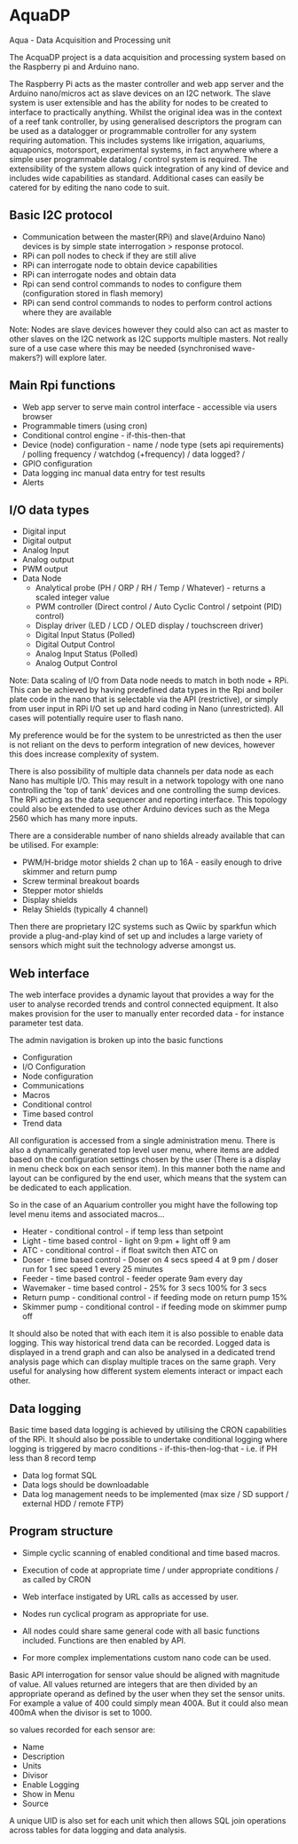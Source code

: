 # AquaDP
Aqua - Data Acquisition and Processing unit

The AcquaDP project is a data acquisition and processing system based on the Raspberry pi and Arduino nano.

The Raspberry Pi acts as the master controller and web app server and the Arduino nano/micros act as slave devices on an I2C network. The slave system is user extensible and has the ability for nodes to be created to interface to practically anything. Whilst the original idea was in the context of a reef tank controller, by using generalised descriptors the program can be used as a datalogger or programmable controller for any system requiring automation. This includes systems like irrigation, aquariums, aquaponics, motorsport, experimental systems, in fact anywhere where a simple user programmable datalog / control system is required. The extensibility of the system allows quick integration of any kind of device and includes wide capabilities as standard. Additional cases can easily be catered for by editing the nano code to suit.


## Basic I2C protocol

- Communication between the master(RPi) and slave(Arduino Nano) devices is by simple state interrogation > response protocol. 
- RPi can poll nodes to check if they are still alive
- RPi can interrogate node to obtain device capabilities
- RPi can interrogate nodes and obtain data
- Rpi can send control commands to nodes to configure them (configuration stored in flash memory)
- RPi can send control commands to nodes to perform control actions where they are available

Note: Nodes are slave devices however they could also can act as master to other slaves on the I2C network as I2C supports multiple masters. Not really sure of a use case where this may be needed (synchronised wave-makers?) will explore later.


## Main Rpi functions
- Web app server to serve main control interface - accessible via users browser
- Programmable timers (using cron)
- Conditional control engine - if-this-then-that
- Device (node) configuration - name / node type (sets api requirements) / polling frequency / watchdog (+frequency) / data logged? / 
- GPIO configuration
- Data logging inc manual data entry for test results
- Alerts


## I/O data types
- Digital input
- Digital output
- Analog Input
- Analog output
- PWM output
- Data Node
  - Analytical probe (PH / ORP / RH / Temp / Whatever) - returns a scaled integer value
  - PWM controller (Direct control / Auto Cyclic Control / setpoint (PID) control)
  - Display driver (LED / LCD / OLED display / touchscreen driver)
  - Digital Input Status (Polled)
  - Digital Output Control
  - Analog Input Status (Polled)
  - Analog Output Control

Note: Data scaling of I/O from Data node needs to match in both node + RPi. This can be achieved by having predefined data types in the Rpi and boiler plate code in the nano that is selectable via the API (restrictive), or simply from user input in RPi I/O set up and hard coding in Nano (unrestricted). All cases will potentially require user to flash nano.

My preference would be for the system to be unrestricted as then the user is not reliant on the devs to perform integration of new devices, however this does increase complexity of system.

There is also possibility of multiple data channels per data node as each Nano has multiple I/O. This may result in a network topology with one nano controlling the 'top of tank' devices and one controlling the sump devices. The RPi acting as the data sequencer and reporting interface. This topology could also be extended to use other Arduino devices such as the Mega 2560 which has many more inputs.

There are a considerable number of nano shields already available that can be utilised. For example:
- PWM/H-bridge motor shields 2 chan up to 16A - easily enough to drive skimmer and return pump
- Screw terminal breakout boards
- Stepper motor shields
- Display shields
- Relay Shields (typically 4 channel)

Then there are proprietary I2C systems such as Qwiic by sparkfun which provide a plug-and-play kind of set up and includes a large variety of sensors which might suit the technology adverse amongst us.


## Web interface

The web interface provides a dynamic layout that provides a way for the user to analyse recorded trends and control connected equipment. It also makes provision for the user to manually enter recorded data - for instance parameter test data.

The admin navigation is broken up into the basic functions

- Configuration
- I/O Configuration
- Node configuration
- Communications
- Macros
 - Conditional control
 - Time based control
- Trend data

All configuration is accessed from a single administration menu. There is also a dynamically generated top level user menu, where items are added based on the configuration settings chosen by the user (There is a display in menu check box on each sensor item). In this manner both the name and layout can be configured by the end user, which means that the system can be dedicated to each application.

So in the case of an Aquarium controller you might have the following top level menu items and associated macros...

- Heater - conditional control - if temp less than setpoint  
- Light - time based control - light on 9:pm + light off 9 am  
- ATC - conditional control - if float switch then ATC on  
- Doser - time based control - Doser on 4 secs speed 4 at 9 pm / doser run for 1 sec speed 1 every 25 minutes  
- Feeder - time based control - feeder operate 9am every day  
- Wavemaker - time based control - 25% for 3 secs 100% for 3 secs  
- Return pump - conditional control - if feeding mode on return pump 15%  
- Skimmer pump - conditional control - if feeding mode on skimmer pump off  
  
It should also be noted that with each item it is also possible to enable data logging. This way historical trend data can be recorded. Logged data is displayed in a trend graph and can also be analysed in a dedicated trend analysis page which can display multiple traces on the same graph. Very useful for analysing how different system elements interact or impact each other.


## Data logging

Basic time based data logging is achieved by utilising the CRON capabilities of the RPi. It should also be possible to undertake conditional logging where logging is triggered by macro conditions - if-this-then-log-that - i.e. if PH less than 8 record temp 

- Data log format SQL
- Data logs should be downloadable
- Data log management needs to be implemented (max size / SD support / external HDD / remote FTP)


## Program structure

- Simple cyclic scanning of enabled conditional and time based macros.
- Execution of code at appropriate time / under appropriate conditions / as called by CRON
- Web interface instigated by URL calls as accessed by user.

- Nodes run cyclical program as appropriate for use.
- All nodes could share same general code with all basic functions included. Functions are then enabled by API.
- For more complex implementations custom nano code can be used. 

Basic API interrogation for sensor value should be aligned with magnitude of value. All values returned are integers that are then divided by an appropriate operand as defined by the user when they set the sensor units. For example a value of 400 could simply mean 400A. But it could also mean 400mA when the divisor is set to 1000. 

so values recorded for each sensor are:

- Name
- Description
- Units
- Divisor
- Enable Logging
- Show in Menu
- Source

A unique UID is also set for each unit which then allows SQL join operations across tables for data logging and data analysis. 

